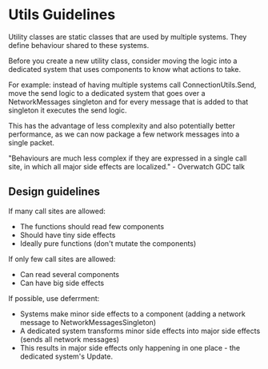 ﻿# Utils Guidelines

Utility classes are static classes that are used by multiple systems.
They define behaviour shared to these systems.

Before you create a new utility class, consider moving the logic into a dedicated system
that uses components to know what actions to take.

For example: instead of having multiple systems call ConnectionUtils.Send, move the send logic to a
dedicated system that goes over a NetworkMessages singleton and for every message that is added
to that singleton it executes the send logic.

This has the advantage of less complexity and also potentially better performance, as we can now
package a few network messages into a single packet.

"Behaviours are much less complex if they are expressed in a single call site,
in which all major side effects are localized." - Overwatch GDC talk

## Design guidelines

If many call sites are allowed:
- The functions should read few components
- Should have tiny side effects
- Ideally pure functions (don't mutate the components)

If only few call sites are allowed:
- Can read several components
- Can have big side effects

If possible, use deferrment:
- Systems make minor side effects to a component (adding a network message to NetworkMessagesSingleton)
- A dedicated system transforms minor side effects into major side effects (sends all network messages)
- This results in major side effects only happening in one place - the dedicated system's Update.
